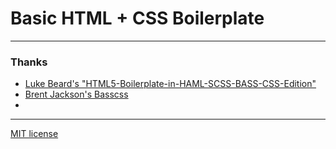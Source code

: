 # Basic HTML + CSS Boilerplate



---

### Thanks
- [Luke Beard's "HTML5-Boilerplate-in-HAML-SCSS-BASS-CSS-Edition"](https://github.com/lukesbeard/HTML5-Boilerplate-in-HAML-SCSS-BASS-CSS-Edition-)
- [Brent Jackson's Basscss](https://github.com/basscss/basscss)
- 

---

[MIT license](LICENSE.md)
